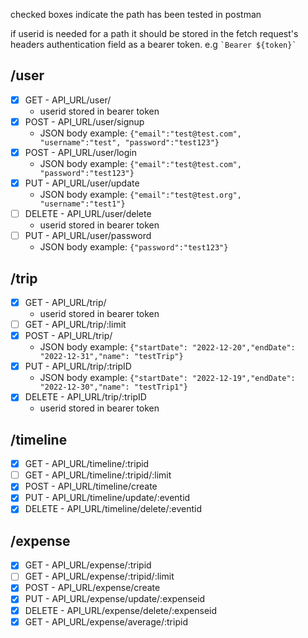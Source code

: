checked boxes indicate the path has been tested in postman

if userid is needed for a path it should be stored in the fetch request's headers authentication field as a bearer token. e.g `` `Bearer ${token}` ``

## /user

- [x] GET - API_URL/user/
  - userid stored in bearer token
- [x] POST - API_URL/user/signup
  - JSON body example: `{"email":"test@test.com", "username":"test", "password":"test123"}`
- [x] POST - API_URL/user/login
  - JSON body example: `{"email":"test@test.com", "password":"test123"}`
- [x] PUT - API_URL/user/update
  - JSON body example: `{"email":"test@test.org", "username":"test1"}`
- [ ] DELETE - API_URL/user/delete
  - userid stored in bearer token
- [ ] PUT - API_URL/user/password
  - JSON body example: `{"password":"test123"}`

## /trip

- [x] GET - API_URL/trip/
  - userid stored in bearer token
- [ ] GET - API_URL/trip/:limit
- [x] POST - API_URL/trip/
  - JSON body example: `{"startDate": "2022-12-20","endDate": "2022-12-31","name": "testTrip"}`
- [x] PUT - API_URL/trip/:tripID
  - JSON body example: `{"startDate": "2022-12-19","endDate": "2022-12-30","name": "testTrip1"}`
- [x] DELETE - API_URL/trip/:tripID
  - userid stored in bearer token

## /timeline

- [x] GET - API_URL/timeline/:tripid
- [ ] GET - API_URL/timeline/:tripid/:limit
- [x] POST - API_URL/timeline/create
- [x] PUT - API_URL/timeline/update/:eventid
- [x] DELETE - API_URL/timeline/delete/:eventid

## /expense

- [x] GET - API_URL/expense/:tripid
- [ ] GET - API_URL/expense/:tripid/:limit
- [x] POST - API_URL/expense/create
- [x] PUT - API_URL/expense/update/:expenseid
- [x] DELETE - API_URL/expense/delete/:expenseid
- [x] GET - API_URL/expense/average/:tripid
